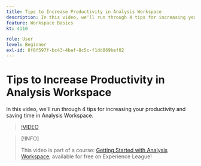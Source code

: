 ```yaml
---
title: Tips to Increase Productivity in Analysis Workspace
description: In this video, we'll run through 4 tips for increasing your productivity and saving time in Analysis Workspace.
feature: Workspace Basics
kt: 4110

role: User
level: Beginner
exl-id: 8f8f597f-bc43-4baf-8c5c-f1dd869bef82
---
```

# Tips to Increase Productivity in Analysis Workspace

In this video, we'll run through 4 tips for increasing your productivity and saving time in Analysis Workspace.

>[!VIDEO](https://video.tv.adobe.com/v/31157/?quality=12)

>[!INFO]
>
> This video is part of a course: [Getting Started with Analysis Workspace](https://experienceleague.adobe.com/?recommended=Analytics-U-1-2020.1.workspace), available for free on Experience League!
